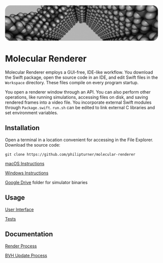 ![Banner](./Documentation/Banner.png)

# Molecular Renderer

Molecular Renderer employs a GUI-free, IDE-like workflow. You download the Swift package, open the source code in an IDE, and edit Swift files in the `Workspace` directory. These files compile on every program startup.

You open a renderer window through an API. You can also perform other operations, like running simulations, accessing files on disk, and saving rendered frames into a video file. You incorporate external Swift modules through `Package.swift`. `run.sh` can be edited to link external C libraries and set environment variables.

## Installation

Open a terminal in a location convenient for accessing in the File Explorer. Download the source code:

```
git clone https://github.com/philipturner/molecular-renderer
```

[macOS Instructions](./Documentation/macos-instructions.md)

[Windows Instructions](./Documentation/windows-instructions.md)

[Google Drive](https://drive.google.com/drive/folders/1zLNHuiN0CINJoaOwDX03eWMMOwJ3ljzW?usp=drive_link) folder for simulator binaries

## Usage

[User Interface](./Documentation/user-interface.md)

[Tests](./Documentation/Tests/README.md)

## Documentation

[Render Process](./Documentation/render-process.md)

[BVH Update Process](./Documentation/bvh-update-process.md)
